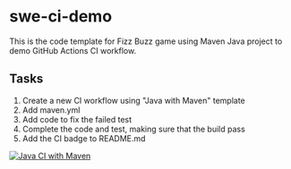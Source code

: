 # swe-ci-demo
This is the code template for Fizz Buzz game using Maven Java project to demo GitHub Actions CI workflow.

## Tasks
1. Create a new CI workflow using "Java with Maven" template
2. Add maven.yml
3. Add code to fix the failed test
4. Complete the code and test, making sure that the build pass
5. Add the CI badge to README.md

[![Java CI with Maven](https://github.com/OuyaSusumu/swe-ci-demo/actions/workflows/maven.yml/badge.svg)](https://github.com/OuyaSusumu/swe-ci-demo/actions/workflows/maven.yml)
